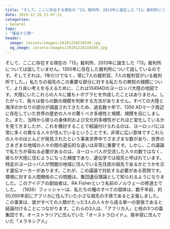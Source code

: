 ```yaml
---
title: "そして、ここに存在する現在の「13」裁判所、2013年に誕生した「13」裁判所については話していません。"
date: 2019-12-26 21:07:11
categories:
- General
tags:
- "護廷十三隊"
header:
  image: /assets/images/20191226210340.jpg
  og_image: /assets/images/20191226210340.jpg
---
```


そして、ここに存在する現在の「13」裁判所、2013年に誕生した「13」裁判所については話していません。1350年に存在した裁判所について話しているのです。そしてそれは、1年だけでなく、常に7人の裁判官、7人の裁判官がいる裁判所でした。」私たちの祖先のこの重要な部分に対する私たちの無知の規模について、より良い考えを与えるために、これは1349ADのヨーロッパ大陸の地図です。大陸にいたこれらの人々に誰もトポグラヒを作成したことはありません。したがって、我々は彼らの数の規模を判断する方法がありません。すべての大陸と海洋のかなりの部分が調査されてきたため、過去数十年で、1350 ADマーク周辺に存在していた世界の歴史の人々の驚くべき多様性と規模、規模を目にしました。また、当時から彼らの身体的および文化的多様性がどれほど変化しているかを見てきましたが、これを検討することで結論付けられるのは、ヨーロッパには常に多くの異なる人々が住んでいるということです。非常に広い意味ですこれらの人々のほとんどが発見されたという事実世界中でさまざまな数があり、世界のさまざまな地域の人々の間の遺伝的な違いは非常に重要です。しかし、この議論で私たちが尋ねる必要があるのは、ヨーロッパ人が交流した人々の数ではなく、彼らが大陸に住むようになった頻度であり、遺伝学では祖先と呼ばれています。特定のヨーロッパ人が問題の地域に住んでいる先住民の祖先であるかどうかを示す遺伝マーカーがあります。これが、この議論で対処する必要がある質問です。環境に対する人間関係のこの問題は、集団遺伝理論として知られるようになりました。このアイデアの創始者は、RA Fisherという名前のノルウェーの修道士でした。 （1926）フィッシャーは、私たちの種のすべての個体は、数千年前、約50,000年前にアフリカに住んでいた小さな祖先の子孫であると主張しました。この事実は、彼がすべての人類がたった3人の人々から成る単一の家族であると結論付けることにつながります。これらの3人は、「アフリカ人」と他の3つの亜集団です。オーストラリアに住んでいた「オーストラロイド」、南半球に住んでいた「メラネシア人」
